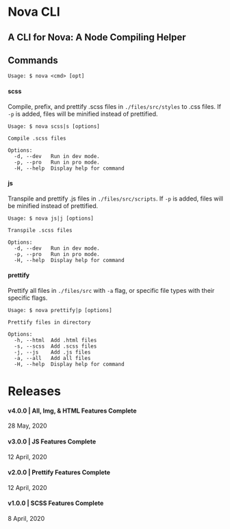# Nova CLI

## A CLI for Nova: A Node Compiling Helper

## Commands

```
Usage: $ nova <cmd> [opt]
```

#### scss

Compile, prefix, and prettify .scss files in `./files/src/styles` to .css files. If `-p` is added, files will be minified instead of prettified.

```
Usage: $ nova scss|s [options]

Compile .scss files

Options:
  -d, --dev   Run in dev mode.
  -p, --pro   Run in pro mode.
  -H, --help  Display help for command
```

#### js

Transpile and prettify .js files in `./files/src/scripts`. If `-p` is added, files will be minified instead of prettified.

```
Usage: $ nova js|j [options]

Transpile .scss files

Options:
  -d, --dev   Run in dev mode.
  -p, --pro   Run in pro mode.
  -H, --help  Display help for command
```

#### prettify

Prettify all files in `./files/src` with `-a` flag, or specific file types with their specific flags.

```
Usage: $ nova prettify|p [options]

Prettify files in directory

Options:
  -h, --html  Add .html files
  -s, --scss  Add .scss files
  -j, --js    Add .js files
  -a, --all   Add all files
  -H, --help  Display help for command
```

# Releases

#### v4.0.0 | All, Img, & HTML Features Complete

28 May, 2020

#### v3.0.0 | JS Features Complete

12 April, 2020

#### v2.0.0 | Prettify Features Complete

12 April, 2020

#### v1.0.0 | SCSS Features Complete

8 April, 2020
